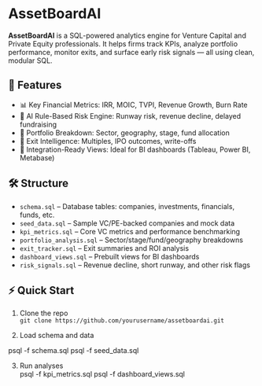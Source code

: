 # AssetBoardAI

**AssetBoardAI** is a SQL-powered analytics engine for Venture Capital and Private Equity professionals. It helps firms track KPIs, analyze portfolio performance, monitor exits, and surface early risk signals — all using clean, modular SQL.

## 🚀 Features

- 📊 Key Financial Metrics: IRR, MOIC, TVPI, Revenue Growth, Burn Rate
- 🧠 AI Rule-Based Risk Engine: Runway risk, revenue decline, delayed fundraising
- 🧾 Portfolio Breakdown: Sector, geography, stage, fund allocation
- 💼 Exit Intelligence: Multiples, IPO outcomes, write-offs
- 🔄 Integration-Ready Views: Ideal for BI dashboards (Tableau, Power BI, Metabase)

## 🛠️ Structure

- `schema.sql` – Database tables: companies, investments, financials, funds, etc.
- `seed_data.sql` – Sample VC/PE-backed companies and mock data
- `kpi_metrics.sql` – Core VC metrics and performance benchmarking
- `portfolio_analysis.sql` – Sector/stage/fund/geography breakdowns
- `exit_tracker.sql` – Exit summaries and ROI analysis
- `dashboard_views.sql` – Prebuilt views for BI dashboards
- `risk_signals.sql` – Revenue decline, short runway, and other risk flags

## ⚡ Quick Start

1. Clone the repo  
   `git clone https://github.com/yourusername/assetboardai.git`

2. Load schema and data  

psql -f schema.sql
psql -f seed_data.sql

3. Run analyses  
psql -f kpi_metrics.sql
psql -f dashboard_views.sql
